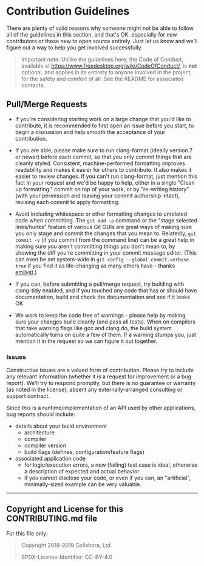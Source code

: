 # Contribution Guidelines

There are plenty of valid reasons why someone might not be able
to follow all of the guidelines in this section, and that's OK,
especially for new contributors or those new to open source entirely.
Just let us know and we'll figure out a way to help you get involved successfully.

> Important note: Unlike the guidelines here, the Code of Conduct,
> available at <https://www.freedesktop.org/wiki/CodeOfConduct/>,
> is **not** optional,
> and applies in its entirety to anyone involved in the project,
> for the safety and comfort of all.
> See the README for associated contacts.

## Pull/Merge Requests

- If you're considering starting work on a large change that you'd like to contribute,
  it is recommended to first open an issue before you start,
  to begin a discussion and help smooth the acceptance of your contribution.

- If you are able, please make sure to run clang-format
  (ideally version 7 or newer) before each commit,
  so that you only commit things that are cleanly styled.
  Consistent, machine-performed formatting improves readability and makes it easier for others to contribute.
  It also makes it easier to review changes.
  If you can't run clang-format, just mention this fact in your request and we'd be happy to help,
  either in a single "Clean up formatting." commit on top of your work,
  or by "re-writing history" (with your permission and leaving your commit authorship intact),
  revising each commit to apply formatting.

- Avoid including whitespace or other formatting changes to unrelated code when committing.
  The `git add -p` command or the "stage selected lines/hunks" feature of various Git GUIs are
  great ways of making sure you only stage and commit the changes that you mean to.
  Relatedly, `git commit -v` (if you commit from the command line) can be a great help
  in making sure you aren't committing things you don't mean to,
  by showing the diff you're committing in your commit message editor.
  (This can even be set system-wide in `git config --global commit.verbose true`
  if you find it as life-changing as many others have - thanks
  [emilyst](https://twitter.com/emilyst/status/1039205453010362368).)

- If you can, before submitting a pull/merge request, try building with clang-tidy enabled,
  and if you touched any code that has or should have documentation,
  build and check the documentation and see if it looks OK.

- We work to keep the code free of warnings -
  please help by making sure your changes build cleanly (and pass all tests).
  When on compilers that take warning flags like gcc and clang do,
  the build system automatically turns on quite a few of them.
  If a warning stumps you, just mention it in the request so we can figure it out together.

### Issues

Constructive issues are a valued form of contribution.
Please try to include any relevant information
(whether it is a request for improvement or a bug report).
We'll try to respond promptly,
but there is no guarantee or warranty (as noted in the license),
absent any externally-arranged consulting or support contract.

Since this is a runtime/implementation of an API used by other applications,
bug reports should include:

- details about your build environment
  - architecture
  - compiler
  - compiler version
  - build flags (defines, configuration/feature flags)
- associated application code
  - for logic/execution errors, a new (failing) test case is ideal,
    otherwise a description of expected and actual behavior
  - if you cannot disclose your code, or even if you can,
    an "artificial", minimally-sized example can be very valuable.

---

## Copyright and License for this CONTRIBUTING.md file

For this file only:

> Copyright 2018-2019 Collabora, Ltd.
>
> SPDX-License-Identifier: CC-BY-4.0
